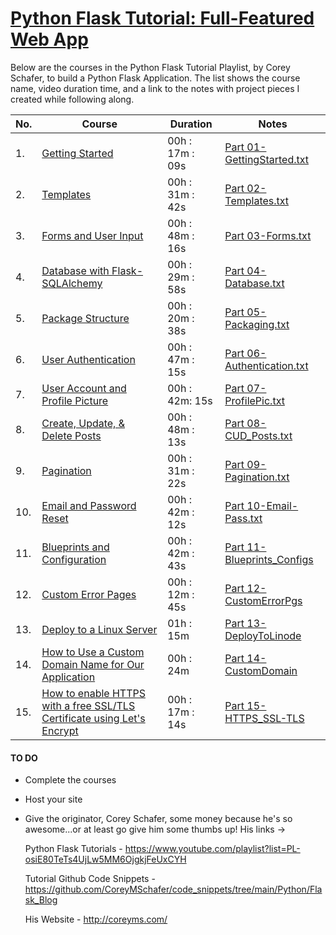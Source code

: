 # [Python Flask Tutorial: Full-Featured Web App](https://www.youtube.com/playlist?list=PL-osiE80TeTs4UjLw5MM6OjgkjFeUxCYH) 

Below are the courses in the Python Flask Tutorial Playlist, by Corey Schafer, to build a Python Flask Application. The list shows the course name, video duration time, and a link to the notes with project pieces I created while following along.

| No. | Course | Duration | Notes |
| ------ | ------ | ------ | ------ |
| 1. | [Getting Started][gsd] | 00h : 17m : 09s |  [Part 01-GettingStarted.txt](https://github.com/erikamart/Flask_Blog/blob/main/01-GettingStarted.txt)
| 2. | [Templates][tmp] | 00h : 31m : 42s | [Part 02-Templates.txt](https://github.com/erikamart/Flask_Blog/blob/main/02-Templates.txt)
| 3. | [Forms and User Input][fui] | 00h : 48m : 16s | [Part 03-Forms.txt](https://github.com/erikamart/Flask_Blog/blob/main/03-Forms.txt)
| 4. | [Database with Flask-SQLAlchemy][dfs] | 00h : 29m : 58s | [Part 04-Database.txt](https://github.com/erikamart/Flask_Blog/blob/main/04-Database.txt)
| 5. | [Package Structure][pst] | 00h : 20m : 38s | [Part 05-Packaging.txt](https://github.com/erikamart/Flask_Blog/blob/main/05-Packaging.txt)
| 6. | [User Authentication][uan] | 00h : 47m : 15s | [Part 06-Authentication.txt](https://github.com/erikamart/Flask_Blog/blob/main/06-Authentication.txt)
| 7. | [User Account and Profile Picture][uap] | 00h : 42m: 15s | [Part 07-ProfilePic.txt](https://github.com/erikamart/Flask_Blog/blob/main/07-ProfilePic.txt)
| 8. | [Create, Update, & Delete Posts][cud] | 00h : 48m : 13s | [Part 08-CUD_Posts.txt](https://github.com/erikamart/Flask_Blog/blob/main/08-CUD_Posts.txt)
| 9. | [Pagination][pgn] | 00h : 31m : 22s | [Part 09-Pagination.txt](https://github.com/erikamart/Flask_Blog/blob/main/09-Pagination.txt)
| 10. | [Email and Password Reset][epr] | 00h : 42m : 12s | [Part 10-Email-Pass.txt](https://github.com/erikamart/Flask_Blog/blob/main/10-Email-Pass.txt)
| 11. | [Blueprints and Configuration][bcn] | 00h : 42m : 43s | [Part 11-Blueprints_Configs](https://github.com/erikamart/Flask_Blog/blob/main/11-Blueprints_Configs.txt)
| 12. | [Custom Error Pages][cep] | 00h : 12m : 45s | [Part 12-CustomErrorPgs](https://github.com/erikamart/Flask_Blog/blob/main/12-CustomErrorPgs.txt)
| 13. | [Deploy to a Linux Server][dls] | 01h : 15m | [Part 13-DeployToLinode](https://github.com/erikamart/Flask_Blog/blob/main/13-DeployToLinuxServer.txt)
| 14. | [How to Use a Custom Domain Name for Our Application][cda] | 00h : 24m | [Part 14-CustomDomain](https://github.com/erikamart/Flask_Blog/blob/main/14-CustomDomainName.txt)
| 15. | [How to enable HTTPS with a free SSL/TLS Certificate using Let's Encrypt][hsc] | 00h : 17m : 14s | [Part 15-HTTPS_SSL-TLS](https://github.com/erikamart/Flask_Blog/blob/main/15-HTTPS_SSL-TLScertificate.txt)

#### TO DO

- Complete the courses
- Host your site 
- Give the originator, Corey Schafer, some money because he's so awesome...or at least go give him some thumbs up! His links -> 

   Python Flask Tutorials - https://www.youtube.com/playlist?list=PL-osiE80TeTs4UjLw5MM6OjgkjFeUxCYH

   Tutorial Github Code Snippets -  https://github.com/CoreyMSchafer/code_snippets/tree/main/Python/Flask_Blog

   His Website - http://coreyms.com/

[gsd]: <https://www.youtube.com/watch?v=MwZwr5Tvyxo&list=PL-osiE80TeTs4UjLw5MM6OjgkjFeUxCYH&index=2&t=0s>
[tmp]: <https://www.youtube.com/watch?v=QnDWIZuWYW0&list=PL-osiE80TeTs4UjLw5MM6OjgkjFeUxCYH&index=2>
[fui]: <https://www.youtube.com/watch?v=UIJKdCIEXUQ&list=PL-osiE80TeTs4UjLw5MM6OjgkjFeUxCYH&index=3>
[dfs]: <https://www.youtube.com/watch?v=cYWiDiIUxQc&list=PL-osiE80TeTs4UjLw5MM6OjgkjFeUxCYH&index=4>
[pst]: <https://www.youtube.com/watch?v=44PvX0Yv368&list=PL-osiE80TeTs4UjLw5MM6OjgkjFeUxCYH&index=5>
[uan]: <https://www.youtube.com/watch?v=CSHx6eCkmv0&list=PL-osiE80TeTs4UjLw5MM6OjgkjFeUxCYH&index=6>
[uap]: <https://www.youtube.com/watch?v=803Ei2Sq-Zs&list=PL-osiE80TeTs4UjLw5MM6OjgkjFeUxCYH&index=7>
[cud]: <https://www.youtube.com/watch?v=u0oDDZrDz9U&list=PL-osiE80TeTs4UjLw5MM6OjgkjFeUxCYH&index=8>
[pgn]: <https://www.youtube.com/watch?v=PSWf2TjTGNY&list=PL-osiE80TeTs4UjLw5MM6OjgkjFeUxCYH&index=9>
[epr]: <https://www.youtube.com/watch?v=vutyTx7IaAI&list=PL-osiE80TeTs4UjLw5MM6OjgkjFeUxCYH&index=10>
[bcn]: <https://www.youtube.com/watch?v=Wfx4YBzg16s&list=PL-osiE80TeTs4UjLw5MM6OjgkjFeUxCYH&index=11>
[cep]: <https://www.youtube.com/watch?v=uVNfQDohYNI&list=PL-osiE80TeTs4UjLw5MM6OjgkjFeUxCYH&index=12>
[dls]: <https://www.youtube.com/watch?v=goToXTC96Co&list=PL-osiE80TeTs4UjLw5MM6OjgkjFeUxCYH&index=13>
[cda]: <https://www.youtube.com/watch?v=LUFn-QVcmB8&list=PL-osiE80TeTs4UjLw5MM6OjgkjFeUxCYH&index=14>
[hsc]: <https://www.youtube.com/watch?v=Gdys9qPjuKs&list=PL-osiE80TeTs4UjLw5MM6OjgkjFeUxCYH&index=15>